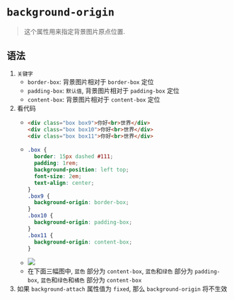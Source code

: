 # `background-origin`
> 这个属性用来指定背景图片原点位置. 
## 语法
1. `关键字`
    - `border-box`: 背景图片相对于 `border-box` 定位
    - `padding-box`: `默认值`, 背景图片相对于 `padding-box` 定位
    - `content-box`: 背景图片相对于 `content-box` 定位
2. 看代码
    - ```html
      <div class="box box9">你好<br>世界</div>
      <div class="box box10">你好<br>世界</div>
      <div class="box box11">你好<br>世界</div>
    - ```css
      .box {
        border: 15px dashed #111;
        padding: 1rem;
        background-position: left top;
        font-size: 2em;
        text-align: center;
      }
      .box9 {
        background-origin: border-box;
      }
      .box10 {
        background-origin: padding-box;
      }
      .box11 {
        background-origin: content-box;
      }
    - ![](../../image/Snipaste_2022-03-13_08-59-21.png)
    - 在下面三幅图中, `蓝色` 部分为 `content-box`, `蓝色`和`绿色` 部分为 `padding-box`, `蓝色`和`绿色`和`橘色` 部分为 `content-box`
3. 如果 `background-attach` 属性值为 `fixed`, 那么 `background-origin` 将不生效